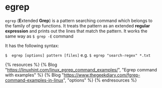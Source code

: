 # egrep

`egrep` (**E**xtended **Grep**) is a pattern searching command which belongs to the family of grep functions. It treats the pattern as an extended **regular expression** and prints out the lines that match the pattern.
It works the same way as `$ grep -E` command

It has the following syntax:

`$  egrep [options] pattern [files]` e.g. `$ egrep "search-regex" *.txt`

{% resources %}
  {% Blog "https://linuxhint.com/linux_egrep_command_examples/", "Egrep command with examples" %}
  {% Blog "https://www.thegeekdiary.com/fgrep-command-examples-in-linux", "options" %}
{% endresources %}